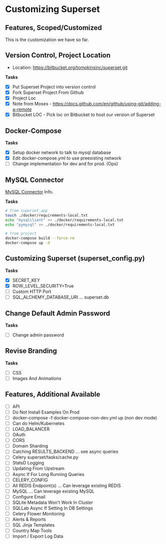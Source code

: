 # Customizing Superset

## Features, Scoped/Customized

This is the customization we have so far.

## Version Control, Project Location

- Location: https://bitbucket.org/tompkinsinc/superset.git

**Tasks**

- [x] Put Superset Project into version control
- [x] Fork Superset Project From Github
- [x] Project Loc 
- [x] Note from Moses - https://docs.github.com/en/github/using-git/adding-a-remote
- [x] Bitbucket LOC - Pick loc on Bitbucket to host our version of Superset

## Docker-Compose

**Tasks**

- [x] Setup docker network to talk to mysql database
- [x] Edit docker-compose.yml to use preexisting network
- [ ] Change implementation for dev and for prod. (Ops)

## MySQL Connector
[MySQL Connector](https://superset.apache.org/docs/databases/dockeradddrivers) Info.

**Tasks**
```bash
# from superset_app
touch ./docker/requirements-local.txt
echo "mysqlclient" >> ./docker/requirements-local.txt 
echo "pymysql" >> ./docker/requirements-local.txt

# from project
docker-compose build --force-rm
docker-compose up -d
```

## Customizing Superset (superset_config.py)

**Tasks**

- [x] SECRET_KEY
- [x] ROW_LEVEL_SECURITY=True
- [ ] Custom HTTP Port
- [ ] SQL_ALCHEMY_DATABASE_URI ... superset.db

## Change Default Admin Password

**Tasks**

- [ ] Change admin password

## Revise Branding

**Tasks**

- [ ] CSS
- [ ] Images And Animations

## Features, Additional Available
- [ ] API
- [ ] Do Not Install Examples On Prod
- [ ] docker-compose -f docker-compose-non-dev.yml up (non dev mode)
- [ ] Can do Helm/Kubernetes
- [ ] LOAD_BALANCER
- [ ] OAuth
- [ ] CORS
- [ ] Domain Sharding
- [ ] Catching RESULTS_BACKEND ... see async queries
- [ ] Celery superset/tasks/cache.py
- [ ] StatsD Logging
- [ ] Updating From Upstream
- [ ] Async If For Long Running Queries
- [ ] CELERY_CONFIG
- [ ] All REDIS Endpoint(s) ... Can leverage existing REDIS
- [ ] MySQL ... Can leverage existing MySQL
- [ ] Configure Email
- [ ] SQLite Metadata Won't Work In Cluster
- [ ] SQLLab Async If Setting In DB Settings
- [ ] Celery Flower Monitoring
- [ ] Alerts & Reports
- [ ] SQL Jinja Templates
- [ ] Country Map Tools
- [ ] Import / Export Log Data
